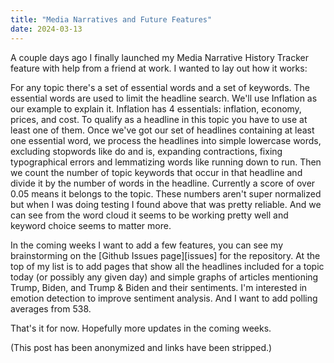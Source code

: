 ```yaml
---
title: "Media Narratives and Future Features"
date: 2024-03-13
---
```


A couple days ago I finally launched my Media Narrative History Tracker feature with help from a friend at work. I wanted to lay out how it works:

For any topic there's a set of essential words and a set of keywords. The essential words are used to limit the headline search. We'll use Inflation as our example to explain it. Inflation has 4 essentials: inflation, economy, prices, and cost. To qualify as a headline in this topic you have to use at least one of them. Once we've got our set of headlines containing at least one essential word, we process the headlines into simple lowercase words, excluding stopwords like do and is, expanding contractions, fixing typographical errors and lemmatizing words like running down to run. Then we count the number of topic keywords that occur in that headline and divide it by the number of words in the headline. Currently a score of over 0.05 means it belongs to the topic. These numbers aren't super normalized but when I was doing testing I found above that was pretty reliable. And we can see from the word cloud it seems to be working pretty well and keyword choice seems to matter more.

In the coming weeks I want to add a few features, you can see my brainstorming on the [Github Issues page][issues] for the repository. At the top of my list is to add pages that show all the headlines included for a topic today (or possibly any given day) and simple graphs of articles mentioning Trump, Biden, and Trump & Biden and their sentiments. I'm interested in emotion detection to improve sentiment analysis. And I want to add polling averages from 538.

That's it for now. Hopefully more updates in the coming weeks.

(This post has been anonymized and links have been stripped.)